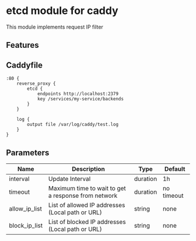 # etcd module for caddy

This module implements request IP filter

## Features


## Caddyfile

```
:80 {
    reverse_proxy {
        etcd {
            endpoints http://localhost:2379
            key /services/my-service/backends
        }
    }

    log {
        output file /var/log/caddy/test.log
    }
}
```

## Parameters

| Name          | Description                                         | Type     | Default    |
| ------------- | --------------------------------------------------- | -------- | ---------- |
| interval      | Update Interval                                     | duration | 1h         |
| timeout       | Maximum time to wait to get a response from network | duration | no timeout |
| allow_ip_list | List of allowed IP addresses (Local path or URL)    | string   | none       |
| block_ip_list | List of blocked IP addresses (Local path or URL)    | string   | none       |
